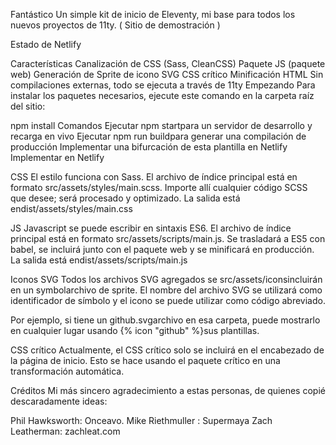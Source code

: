 Fantástico
Un simple kit de inicio de Eleventy, mi base para todos los nuevos proyectos de 11ty. ( Sitio de demostración )

Estado de Netlify

Características
Canalización de CSS (Sass, CleanCSS)
Paquete JS (paquete web)
Generación de Sprite de icono SVG
CSS crítico
Minificación HTML
Sin compilaciones externas, todo se ejecuta a través de 11ty
Empezando
Para instalar los paquetes necesarios, ejecute este comando en la carpeta raíz del sitio:

npm install
Comandos
Ejecutar npm startpara un servidor de desarrollo y recarga en vivo
Ejecutar npm run buildpara generar una compilación de producción
Implementar una bifurcación de esta plantilla en Netlify
Implementar en Netlify

CSS
El estilo funciona con Sass. El archivo de índice principal está en formato src/assets/styles/main.scss. Importe allí cualquier código SCSS que desee; será procesado y optimizado. La salida está endist/assets/styles/main.css

JS
Javascript se puede escribir en sintaxis ES6. El archivo de índice principal está en formato src/assets/scripts/main.js. Se trasladará a ES5 con babel, se incluirá junto con el paquete web y se minificará en producción. La salida está endist/assets/scripts/main.js

Iconos SVG
Todos los archivos SVG agregados se src/assets/iconsincluirán en un symbolarchivo de sprite. El nombre del archivo SVG se utilizará como identificador de símbolo y el icono se puede utilizar como código abreviado.

Por ejemplo, si tiene un github.svgarchivo en esa carpeta, puede mostrarlo en cualquier lugar usando {% icon "github" %}sus plantillas.

CSS crítico
Actualmente, el CSS crítico solo se incluirá en el encabezado de la página de inicio. Esto se hace usando el paquete crítico en una transformación automática.

Créditos
Mi más sincero agradecimiento a estas personas, de quienes copié descaradamente ideas:

Phil Hawksworth: Onceavo.
Mike Riethmuller : Supermaya
Zach Leatherman: zachleat.com
